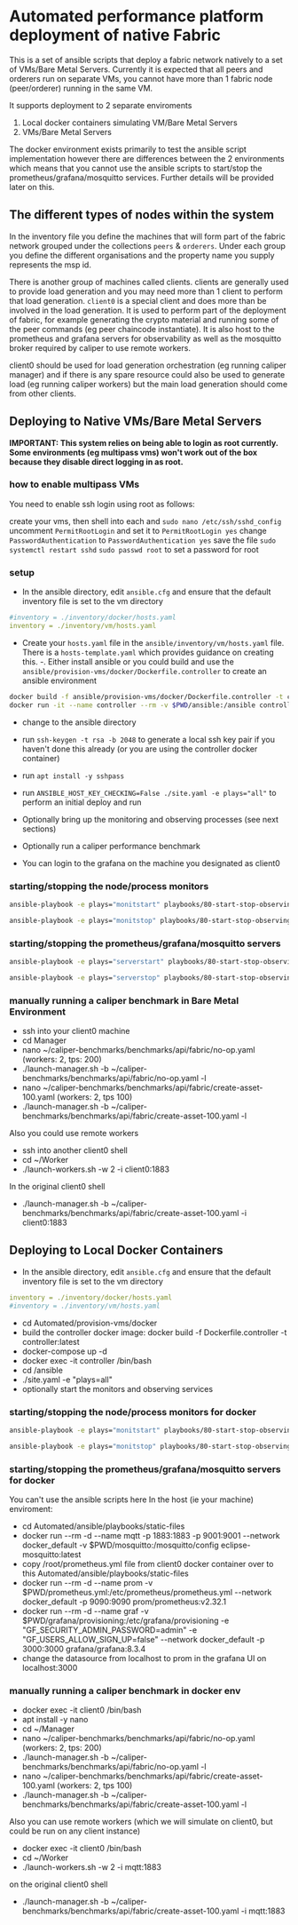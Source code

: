 # Automated performance platform deployment of native Fabric

This is a set of ansible scripts that deploy a fabric network natively to a set of VMs/Bare Metal Servers. Currently it is expected that all peers and orderers run on separate VMs, you cannot have more than 1 fabric node (peer/orderer) running in the same VM.

It supports deployment to 2 separate enviroments

1. Local docker containers simulating VM/Bare Metal Servers
2. VMs/Bare Metal Servers

The docker environment exists primarily to test the ansible script implementation however there are differences between the 2 environments which means that you cannot use the ansible scripts to start/stop the prometheus/grafana/mosquitto services. Further details will be provided later on this.

## The different types of nodes within the system

In the inventory file you define the machines that will form part of the fabric network grouped under the collections `peers` & `orderers`.
Under each group you define the different organisations and the property name you supply represents the msp id.

There is another group of machines called clients. clients are generally used to provide load generation and you may need more than 1 client to perform that load generation. `client0` is a special client and does more than be involved in the load generation. It is used to perform part of the deployment of fabric, for example generating the crypto material and running some of the peer commands (eg peer chaincode instantiate). It is also host to the prometheus and grafana servers for observability as well as the mosquitto broker required by caliper to use remote workers.

client0 should be used for load generation orchestration (eg running caliper manager) and if there is any spare resource could also be used to generate load (eg running caliper workers) but the main load generation should come from other clients.

## Deploying to Native VMs/Bare Metal Servers

**IMPORTANT: This system relies on being able to login as root currently. Some environments (eg multipass vms) won't work out of the box because they disable direct logging in as root.**

### how to enable multipass VMs
You need to enable ssh login using root as follows:

create your vms, then shell into each and `sudo nano /etc/ssh/sshd_config`
uncomment `PermitRootLogin` and set it to `PermitRootLogin yes`
change `PasswordAuthentication` to `PasswordAuthentication yes`
save the file
`sudo systemctl restart sshd`
`sudo passwd root` to set a password for root

### setup

- In the ansible directory, edit `ansible.cfg` and ensure that the default inventory file is set to the vm directory

```yaml
#inventory = ./inventory/docker/hosts.yaml
inventory = ./inventory/vm/hosts.yaml
```

- Create your `hosts.yaml` file in the `ansible/inventory/vm/hosts.yaml` file. There is a `hosts-template.yaml` which provides guidance on creating this.
-. Either install ansible or you could build and use the `ansible/provision-vms/docker/Dockerfile.controller` to create an ansible environment

```bash
docker build -f ansible/provision-vms/docker/Dockerfile.controller -t controller:latest .
docker run -it --name controller --rm -v $PWD/ansible:/ansible controller:latest /bin/bash
```

- change to the ansible directory
- run `ssh-keygen -t rsa -b 2048` to generate a local ssh key pair if you haven't done this already (or you are using the controller docker container)
- run `apt install -y sshpass`
- run `ANSIBLE_HOST_KEY_CHECKING=False ./site.yaml -e plays="all"` to perform an initial deploy and run

- Optionally bring up the monitoring and observing processes (see next sections)
- Optionally run a caliper performance benchmark
- You can login to the grafana on the machine you designated as client0

### starting/stopping the node/process monitors

```bash
ansible-playbook -e plays="monitstart" playbooks/80-start-stop-observing.yaml
```

```bash
ansible-playbook -e plays="monitstop" playbooks/80-start-stop-observing.yaml
```

### starting/stopping the prometheus/grafana/mosquitto servers

```bash
ansible-playbook -e plays="serverstart" playbooks/80-start-stop-observing.yaml
```

```bash
ansible-playbook -e plays="serverstop" playbooks/80-start-stop-observing.yaml
```

### manually running a caliper benchmark in Bare Metal Environment

- ssh into your client0 machine
- cd Manager
- nano ~/caliper-benchmarks/benchmarks/api/fabric/no-op.yaml (workers: 2, tps: 200)
- ./launch-manager.sh -b ~/caliper-benchmarks/benchmarks/api/fabric/no-op.yaml -l
- nano ~/caliper-benchmarks/benchmarks/api/fabric/create-asset-100.yaml (workers: 2, tps 100)
- ./launch-manager.sh -b ~/caliper-benchmarks/benchmarks/api/fabric/create-asset-100.yaml -l

Also you could use remote workers

- ssh into another client0 shell
- cd ~/Worker
- ./launch-workers.sh -w 2 -i client0:1883

In the original client0 shell

- ./launch-manager.sh -b ~/caliper-benchmarks/benchmarks/api/fabric/create-asset-100.yaml -i client0:1883

## Deploying to Local Docker Containers

- In the ansible directory, edit `ansible.cfg` and ensure that the default inventory file is set to the vm directory

```yaml
inventory = ./inventory/docker/hosts.yaml
#inventory = ./inventory/vm/hosts.yaml
```

- cd Automated/provision-vms/docker
- build the controller docker image: docker build -f Dockerfile.controller -t controller:latest
- docker-compose up -d
- docker exec -it controller /bin/bash
- cd /ansible
- ./site.yaml -e "plays=all"
- optionally start the monitors and observing services

### starting/stopping the node/process monitors for docker

```bash
ansible-playbook -e plays="monitstart" playbooks/80-start-stop-observing.yaml
```

```bash
ansible-playbook -e plays="monitstop" playbooks/80-start-stop-observing.yaml
```

### starting/stopping the prometheus/grafana/mosquitto servers for docker

You can't use the ansible scripts here
In the host (ie your machine) enviroment:

- cd Automated/ansible/playbooks/static-files
- docker run --rm -d --name mqtt -p 1883:1883 -p 9001:9001 --network docker_default -v $PWD/mosquitto:/mosquitto/config eclipse-mosquitto:latest
- copy /root/prometheus.yml file from client0 docker container over to this Automated/ansible/playbooks/static-files
- docker run --rm -d --name prom -v $PWD/prometheus.yml:/etc/prometheus/prometheus.yml --network docker_default -p 9090:9090 prom/prometheus:v2.32.1
- docker run --rm -d --name graf -v $PWD/grafana/provisioning:/etc/grafana/provisioning -e "GF_SECURITY_ADMIN_PASSWORD=admin" -e "GF_USERS_ALLOW_SIGN_UP=false" --network docker_default -p 3000:3000 grafana/grafana:8.3.4
- change the datasource from localhost to prom in the grafana UI on localhost:3000

### manually running a caliper benchmark in docker env

- docker exec -it client0 /bin/bash
- apt install -y nano
- cd ~/Manager
- nano ~/caliper-benchmarks/benchmarks/api/fabric/no-op.yaml (workers: 2, tps: 200)
- ./launch-manager.sh -b ~/caliper-benchmarks/benchmarks/api/fabric/no-op.yaml -l
- nano ~/caliper-benchmarks/benchmarks/api/fabric/create-asset-100.yaml (workers: 2, tps 100)
- ./launch-manager.sh -b ~/caliper-benchmarks/benchmarks/api/fabric/create-asset-100.yaml -l

Also you can use remote workers (which we will simulate on client0, but could be run on any client instance)

- docker exec -it client0 /bin/bash
- cd ~/Worker
- ./launch-workers.sh -w 2 -i mqtt:1883

on the original client0 shell

- ./launch-manager.sh -b ~/caliper-benchmarks/benchmarks/api/fabric/create-asset-100.yaml -i mqtt:1883
